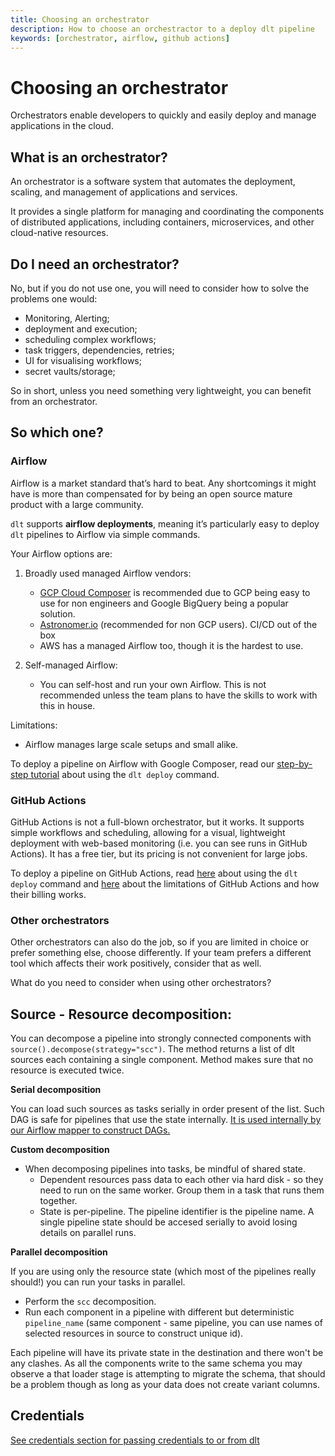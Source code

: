 ```yaml
---
title: Choosing an orchestrator
description: How to choose an orchestractor to a deploy dlt pipeline
keywords: [orchestrator, airflow, github actions]
---
```


# Choosing an orchestrator

Orchestrators enable developers to quickly and easily deploy and manage applications in the cloud.

## What is an orchestrator?

An orchestrator is a software system that automates the deployment, scaling, and management of
applications and services.

It provides a single platform for managing and coordinating the components of distributed
applications, including containers, microservices, and other cloud-native resources.

## Do I need an orchestrator?

No, but if you do not use one, you will need to consider how to solve the problems one would:

- Monitoring, Alerting;
- deployment and execution;
- scheduling complex workflows;
- task triggers, dependencies, retries;
- UI for visualising workflows;
- secret vaults/storage;

So in short, unless you need something very lightweight, you can benefit from an orchestrator.

## So which one?

### **Airflow**

Airflow is a market standard that’s hard to beat. Any shortcomings it might have is more than
compensated for by being an open source mature product with a large community.

`dlt` supports **airflow deployments**, meaning it’s particularly easy to deploy `dlt` pipelines to
Airflow via simple commands.

Your Airflow options are:

1. Broadly used managed Airflow vendors:

   - [GCP Cloud Composer](../../../walkthroughs/deploy-a-pipeline/airflow-gcp-cloud-composer.md) is
     recommended due to GCP being easy to use for non engineers and Google BigQuery being a popular
     solution.
   - [Astronomer.io](http://Astronomer.io) (recommended for non GCP users). CI/CD out of the box
   - AWS has a managed Airflow too, though it is the hardest to use.

2. Self-managed Airflow:

   - You can self-host and run your own Airflow. This is not recommended unless the team plans to have
     the skills to work with this in house.

Limitations:

- Airflow manages large scale setups and small alike.

To deploy a pipeline on Airflow with Google Composer, read our [step-by-step tutorial](../../../walkthroughs/deploy-a-pipeline/deploy-with-airflow-composer)
about using the `dlt deploy` command.

### **GitHub Actions**

GitHub Actions is not a full-blown orchestrator, but it works. It supports simple workflows and
scheduling, allowing for a visual, lightweight deployment with web-based monitoring (i.e. you can
see runs in GitHub Actions). It has a free tier, but its pricing is not convenient for large jobs.

To deploy a pipeline on GitHub Actions, read
[here](../../../walkthroughs/deploy-a-pipeline/deploy-with-github-actions) about using the `dlt deploy`
command and
[here](https://docs.github.com/en/actions/learn-github-actions/usage-limits-billing-and-administration)
about the limitations of GitHub Actions and how their billing works.

### **Other orchestrators**

Other orchestrators can also do the job, so if you are limited in choice or prefer something else,
choose differently. If your team prefers a different tool which affects their work positively,
consider that as well.

What do you need to consider when using other orchestrators?

## Source - Resource decomposition:

You can decompose a pipeline into strongly connected components with
`source().decompose(strategy="scc")`. The method returns a list of dlt sources each containing a
single component. Method makes sure that no resource is executed twice.

**Serial decomposition**

You can load such sources as tasks serially in order present of the list.
Such DAG is safe for pipelines that use the state internally.
[It is used internally by our Airflow mapper to construct DAGs.](https://github.com/dlt-hub/dlt/blob/devel/dlt/helpers/airflow_helper.py)

**Custom decomposition**

- When decomposing pipelines into tasks, be mindful of shared state.
  - Dependent resources pass data to each other via hard disk - so they need to run on the same
    worker. Group them in a task that runs them together.
  - State is per-pipeline. The pipeline identifier is the pipeline name. A single pipeline state
    should be accesed serially to avoid losing details on parallel runs.

**Parallel decomposition**

If you are using only the resource state (which most of the pipelines
really should!) you can run your tasks in parallel.

- Perform the `scc` decomposition.
- Run each component in a pipeline with different but deterministic `pipeline_name` (same component
  \- same pipeline, you can use names of selected resources in source to construct unique id).

Each pipeline will have its private state in the destination and there won't be any clashes. As all
the components write to the same schema you may observe a that loader stage is attempting to migrate
the schema, that should be a problem though as long as your data does not create variant columns.

## Credentials

[See credentials section for passing credentials to or from dlt](../../../general-usage/credentials.md)
